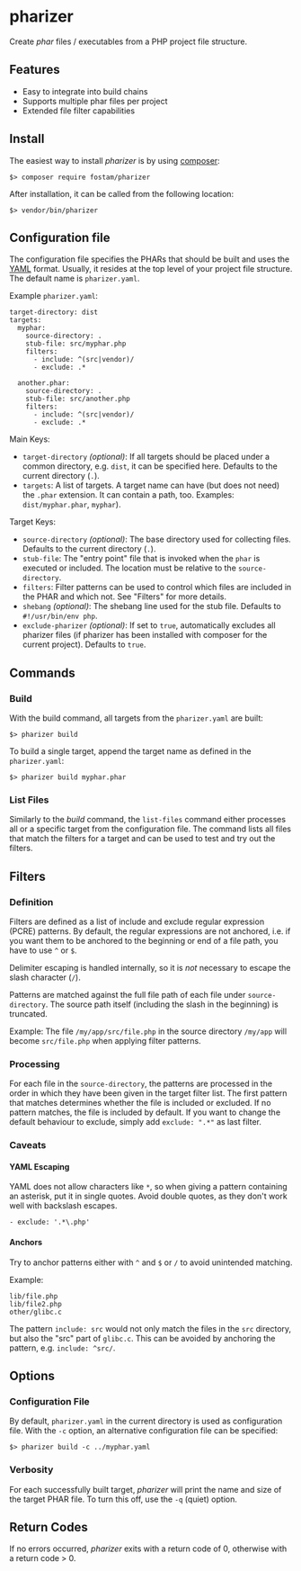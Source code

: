 # pharizer

Create *phar* files / executables from a PHP project file structure.

## Features
- Easy to integrate into build chains
- Supports multiple phar files per project
- Extended file filter capabilities

## Install
The easiest way to install *pharizer* is by using [composer](https://getcomposer.org/): 

```
$> composer require fostam/pharizer
```

After installation, it can be called from the following location:
```
$> vendor/bin/pharizer
```

## Configuration file
The configuration file specifies the PHARs that should be built and uses the
[YAML](https://en.wikipedia.org/wiki/YAML) format.
Usually, it resides at the top level of your project file structure.
The default name is `pharizer.yaml`.

Example `pharizer.yaml`:
```
target-directory: dist
targets:
  myphar:
    source-directory: .
    stub-file: src/myphar.php
    filters:
      - include: ^(src|vendor)/
      - exclude: .*
 
  another.phar:
    source-directory: .
    stub-file: src/another.php
    filters:
      - include: ^(src|vendor)/
      - exclude: .*
```

Main Keys:
- `target-directory` _(optional)_: If all targets should be placed under
a common directory, e.g. `dist`, it can be specified here. Defaults to the current
directory (`.`).
- `targets`: A list of targets. A target name can have (but does not need) the
`.phar` extension.
It can contain a path, too. Examples: `dist/myphar.phar`, `myphar`).

Target Keys:
- `source-directory` _(optional)_: The base directory used for collecting files.
Defaults to the current directory (`.`).
- `stub-file`: The "entry point" file that is invoked when the `phar` is executed
or included. The location must be relative to the `source-directory`.
- `filters`: Filter patterns can be used to control which files are included
in the PHAR and which not. See "Filters" for more details. 
- `shebang` _(optional)_: The shebang line used for the stub file. Defaults to `#!/usr/bin/env php`.
- `exclude-pharizer` _(optional)_: If set to `true`, automatically excludes all
pharizer files (if pharizer has been installed with composer for the current project).
Defaults to `true`.

## Commands
### Build
With the build command, all targets from the `pharizer.yaml` are built:
```
$> pharizer build
```

To build a single target, append the target name as defined in the `pharizer.yaml`:

```
$> pharizer build myphar.phar
```

### List Files
Similarly to the _build_ command, the `list-files` command either processes
all or a specific target from the configuration file. The command lists all
files that match the filters for a target and can be used to test and try out
the filters.

## Filters
### Definition
Filters are defined as a list of include and exclude regular expression (PCRE) patterns.
By default, the regular expressions are not anchored, i.e. if you want them to be anchored
to the beginning or end of a file path, you have to use `^` or `$`.

Delimiter escaping is handled internally, so it is *not* necessary to escape the slash character (`/`).

Patterns are matched against the full file path of each file under `source-directory`. The source
path itself (including the slash in the beginning) is truncated.

Example:
The file `/my/app/src/file.php` in the source directory `/my/app` will become `src/file.php` when 
applying filter patterns.

### Processing
For each file in the `source-directory`, the patterns are processed in the order in which
they have been given in the target filter list. The first pattern that matches determines
whether the file is included or excluded. If no pattern matches, the file is included by default.
If you want to change the default behaviour to exclude, simply add `exclude: ".*"` as last filter.

### Caveats
#### YAML Escaping
YAML does not allow characters like `*`, so when giving a pattern containing an asterisk, put it in single
quotes. Avoid double quotes, as they don't work well with backslash escapes.
```
- exclude: '.*\.php'
```
#### Anchors
Try to anchor patterns either with `^` and `$` or `/` to avoid unintended matching.

Example:
```
lib/file.php
lib/file2.php
other/glibc.c
```

The pattern `include: src` would not only match the files in the `src` directory, but also the
"src" part of `glibc.c`. This can be avoided by anchoring the pattern, e.g. `include: ^src/`.


## Options
### Configuration File
By default, `pharizer.yaml` in the current directory is used as configuration file.
With the `-c` option, an alternative configuration file can be specified:
```
$> pharizer build -c ../myphar.yaml
```

### Verbosity
For each successfully built target, _pharizer_ will print the name and size of the target
PHAR file. To turn this off, use the `-q` (quiet) option.


## Return Codes
If no errors occurred, _pharizer_ exits with a return code of 0, otherwise with a return code > 0.
